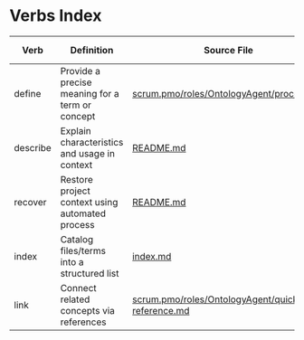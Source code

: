 # Verbs Index

| Verb | Definition | Source File | Line | Cross-Reference |
|------|------------|-------------|------|-----------------|
| define | Provide a precise meaning for a term or concept | [scrum.pmo/roles/OntologyAgent/process.md](../../scrum.pmo/roles/OntologyAgent/process.md) | 28 | [Ontology](../Ontology.md/nouns.index.md) |
| describe | Explain characteristics and usage in context | [README.md](../../README.md) | 26 | [Glossary](../Ontology.md/nouns.index.md) |
| recover | Restore project context using automated process | [README.md](../../README.md) | 52 | [Recovery](../Ontology.md/nouns.index.md) |
| index | Catalog files/terms into a structured list | [index.md](../../index.md) | 1 | [Index](../Ontology.md/nouns.index.md) |
| link | Connect related concepts via references | [scrum.pmo/roles/OntologyAgent/quick-reference.md](../../scrum.pmo/roles/OntologyAgent/quick-reference.md) | 150 | [Cross-Reference](../Ontology.md/nouns.index.md) |